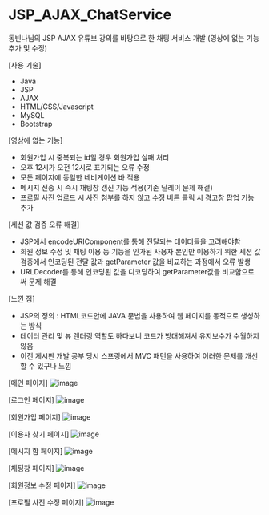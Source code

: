 # JSP_AJAX_ChatService
동빈나님의 JSP AJAX 유튜브 강의를 바탕으로 한 채팅 서비스 개발 (영상에 없는 기능 추가 및 수정)

[사용 기술]
- Java
- JSP
- AJAX
- HTML/CSS/Javascript
- MySQL
- Bootstrap

[영상에 없는 기능]
- 회원가입 시 중복되는 id일 경우 회원가입 실패 처리
- 오후 12시가 오전 12시로 표기되는 오류 수정
- 모든 페이지에 동일한 네비게이션 바 적용
- 메시지 전송 시 즉시 채팅창 갱신 기능 적용(기존 딜레이 문제 해결)
- 프로필 사진 업로드 시 사진 첨부를 하지 않고 수정 버튼 클릭 시 경고창 팝업 기능 추가

[세션 값 검증 오류 해결]
- JSP에서 encodeURIComponent를 통해 전달되는 데이터들을 고려해야함
- 회원 정보 수정 및 채팅 이용 등 기능을 인가된 사용자 본인만 이용하기 위한 세션 값 검증에서 인코딩된 전달 값과 getParameter 값을 비교하는 과정에서 오류 발생
- URLDecoder를 통해 인코딩된 값을 디코딩하여 getParameter값을 비교함으로써 문제 해결

[느낀 점]
- JSP의 정의 : HTML코드안에 JAVA 문법을 사용하여 웹 페이지를 동적으로 생성하는 방식 
- 데이터 관리 및 뷰 렌더링 역할도 하다보니 코드가 방대해져서 유지보수가 수월하지 않음
- 이전 게시판 개발 공부 당시 스프링에서 MVC 패턴을 사용하여 이러한 문제를 개선할 수 있구나 느낌

[메인 페이지]
![image](https://user-images.githubusercontent.com/101415950/181293729-ab2f331a-a539-4e9c-9db7-84c7673e033c.png)

[로그인 페이지]
![image](https://user-images.githubusercontent.com/101415950/181293823-925c1863-aee5-4d62-8aeb-76f3372d9180.png)

[회원가입 페이지]
![image](https://user-images.githubusercontent.com/101415950/181293889-569caba2-f464-4d78-b22a-caf5431c0737.png)

[이용자 찾기 페이지]
![image](https://user-images.githubusercontent.com/101415950/181294049-66c99c11-db00-4bff-9849-1ec4963a396b.png)

[메시지 함 페이지]
![image](https://user-images.githubusercontent.com/101415950/181294106-33070e9f-705b-49e8-8344-baa2380244de.png)

[채팅창 페이지]
![image](https://user-images.githubusercontent.com/101415950/181294165-ff305e58-a875-4d98-94f5-b384d91a18e8.png)

[회원정보 수정 페이지]
![image](https://user-images.githubusercontent.com/101415950/181294255-6a43a2fb-15db-4119-9735-d5574807d2b2.png)

[프로필 사진 수정 페이지]
![image](https://user-images.githubusercontent.com/101415950/181294328-25ea00bb-bb9f-4d38-b800-e312cce1dde7.png)
